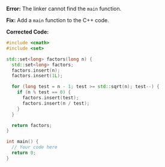 **Error:** The linker cannot find the `main` function.

**Fix:** Add a `main` function to the C++ code.

**Corrected Code:**
```cpp
#include <cmath>
#include <set>

std::set<long> factors(long n) {
  std::set<long> factors;
  factors.insert(n);
  factors.insert(1L);

  for (long test = n - 1; test >= std::sqrt(n); test--) {
    if (n % test == 0) {
      factors.insert(test);
      factors.insert(n / test);
    }
  }

  return factors;
}

int main() {
  // Your code here
  return 0;
}
```
